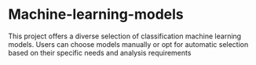 # Machine-learning-models
This project offers a diverse selection of classification machine learning models. Users can choose models manually or opt for automatic selection based on their specific needs and analysis requirements
